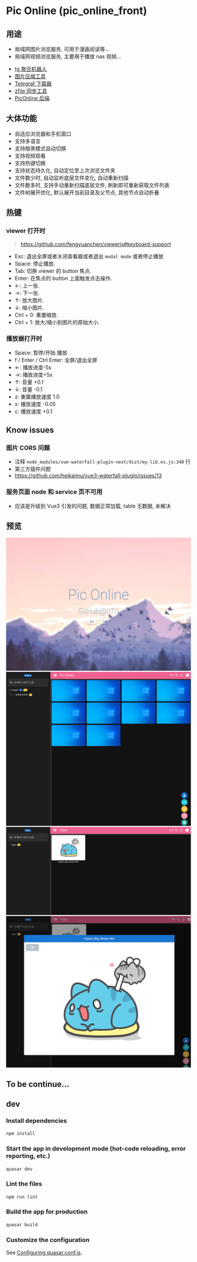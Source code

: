 # Pic Online (pic_online_front)

## 用途

* 局域网图片浏览服务, 可用于漫画阅读等...
* 局域网视频浏览服务, 主要用于播放 nas 视频...

- [tg 聚合机器人](https://github.com/IITII/tg_setu_bot)
- [图片压缩工具](https://github.com/IITII/pic_minify)
- [Telegraf 下载器](https://github.com/IITII/telegraph_downloader)
- [zfile 同步工具](https://github.com/IITII/zfile_sync)
- [PicOnline 后端](https://github.com/IITII/pic_online_backend)

## 大体功能

* 自适应浏览器和手机窗口
* 支持多语言
* 支持暗黑模式自动切换
* 支持视频观看
* 支持热键切换
* 支持状态持久化, 自动定位至上次浏览文件夹
* 文件数少时, 自动监听底层文件变化, 自动重新扫描
* 文件数多时, 支持手动重新扫描底层文件, 刷新即可重新获取文件列表
* 文件树展开优化, 默认展开当前目录及父节点, 其他节点自动折叠

## 热键

### viewer 打开时
> https://github.com/fengyuanchen/viewerjs#keyboard-support

* Esc: 退出全屏或者关闭查看器或者退出 `modal mode` 或者停止播放
* Space: 停止播放.
* Tab: 切换 viewer 的 button 焦点.
* Enter: 在焦点的 button 上面触发点击操作.
* ←: 上一张.
* →: 下一张.
* ↑: 放大图片.
* ↓: 缩小图片.
* Ctrl + 0: 重置缩放.
* Ctrl + 1: 放大/缩小到图片的原始大小.

### 播放器打开时

* Space: 暂停/开始 播放
* f / Enter / Ctrl Enter: 全屏/退出全屏
* ←: 播放进度-5s
* →: 播放进度+5s
* ↑: 音量 +0.1
* ↓: 音量 -0.1
* z: 重置播放速度 1.0
* x: 播放速度 -0.05
* c: 播放速度 +0.1

## Know issues

### 图片 CORS 问题

* 注释 `node_modules/vue-waterfall-plugin-next/dist/my-lib.es.js:340` 行
* 第三方插件问题
* https://github.com/heikaimu/vue3-waterfall-plugin/issues/13

### 服务页面 node 和 service 页不可用

* 应该是升级到 Vue3 引发的问题, 数据正常加载, table 无数据, 未解决

## 预览

![alt](./docs/imgs/4.jpg)
![alt](./docs/imgs/1.jpg)
![alt](./docs/imgs/2.jpg)
![alt](./docs/imgs/3.jpg)

## To be continue...

## dev

### Install dependencies

```bash
npm install
```

### Start the app in development mode (hot-code reloading, error reporting, etc.)

```bash
quasar dev
```

### Lint the files

```bash
npm run lint
```

### Build the app for production

```bash
quasar build
```

### Customize the configuration

See [Configuring quasar.conf.js](https://v1.quasar.dev/quasar-cli/quasar-conf-js).
